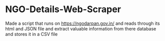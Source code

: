 # NGO-Details-Web-Scraper
Made a script that runs on https://ngodarpan.gov.in/ and reads through its html and JSON file and extract valuable information from there database and stores it in a CSV file

